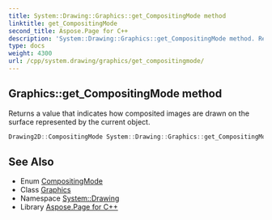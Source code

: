 ```yaml
---
title: System::Drawing::Graphics::get_CompositingMode method
linktitle: get_CompositingMode
second_title: Aspose.Page for C++
description: 'System::Drawing::Graphics::get_CompositingMode method. Returns a value that indicates how composited images are drawn on the surface represented by the current object in C++.'
type: docs
weight: 4300
url: /cpp/system.drawing/graphics/get_compositingmode/
---
```

## Graphics::get_CompositingMode method


Returns a value that indicates how composited images are drawn on the surface represented by the current object.

```cpp
Drawing2D::CompositingMode System::Drawing::Graphics::get_CompositingMode()
```

## See Also

* Enum [CompositingMode](../../../system.drawing.drawing2d/compositingmode/)
* Class [Graphics](../)
* Namespace [System::Drawing](../../)
* Library [Aspose.Page for C++](../../../)
